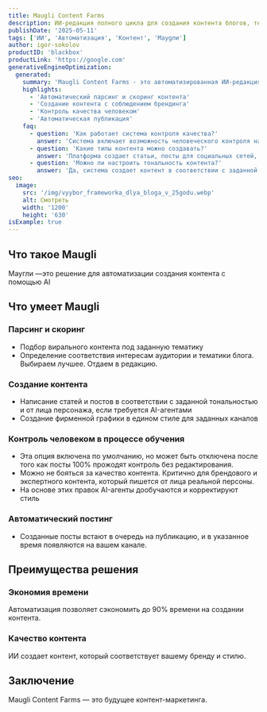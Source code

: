 ```yaml
---
title: Maugli Content Farms
description: ИИ-редакция полного цикла для создания контента блогов, телеграм-каналов и соцсетей
publishDate: '2025-05-11'
tags: ['ИИ', 'Автоматизация', 'Контент', 'Мауgли']
author: igor-sokolov
productID: 'blackbox'
productLink: 'https://google.com'
generativeEngineOptimization:
  generated:
    summary: 'Maugli Content Farms - это автоматизированная ИИ-редакция для создания качественного контента в различных форматах и каналах.'
    highlights:
      - 'Автоматический парсинг и скоринг контента'
      - 'Создание контента с соблюдением брендинга'
      - 'Контроль качества человеком'
      - 'Автоматическая публикация'
    faq:
      - question: 'Как работает система контроля качества?'
        answer: 'Система включает возможность человеческого контроля на этапе обучения, который можно отключить после достижения 100% качества без редактирования.'
      - question: 'Какие типы контента можно создавать?'
        answer: 'Платформа создает статьи, посты для социальных сетей, телеграм-каналы и фирменную графику в едином стиле.'
      - question: 'Можно ли настроить тональность контента?'
        answer: 'Да, система создает контент в соответствии с заданной тональностью и может писать от лица конкретного персонажа.'
seo:
  image:
    src: '/img/vyybor_frameworka_dlya_bloga_v_25godu.webp'
    alt: Смотреть
    width: '1200'
    height: '630'
isExample: true
---
```

## Что такое Maugli

Маугли —это решение для автоматизации создания контента с помощью AI

## Что умеет Maugli

### Парсинг и скоринг

- Подбор вирального контента под заданную тематику
- Определение соответствия интересам аудитории и тематики блога. Выбираем лучшее. Отдаем в редакцию.

### Создание контента

- Написание статей и постов в соответствии с заданной тональностью и от лица персонажа, если требуется AI-агентами
- Создание фирменной графики в едином стиле для заданных каналов

### Контроль человеком в процессе обучения

- Эта опция включена по умолчанию, но может быть отключена после того как посты 100% прожодят контроль без редактирования.
- Можно не бояться за качество контента. Критично для брендового и экспертного контента, который пишется от лица реальной персоны.
- На основе этих правок AI-агенты дообучаются и корректируют стиль

### Автоматический постинг

- Созданные посты встают в очередь на публикацию, и в указанное время появляются на вашем канале.

## Преимущества решения

### Экономия времени

Автоматизация позволяет сэкономить до 90% времени на создании контента.

### Качество контента

ИИ создает контент, который соответствует вашему бренду и стилю.

## Заключение

Maugli Content Farms — это будущее контент-маркетинга.
